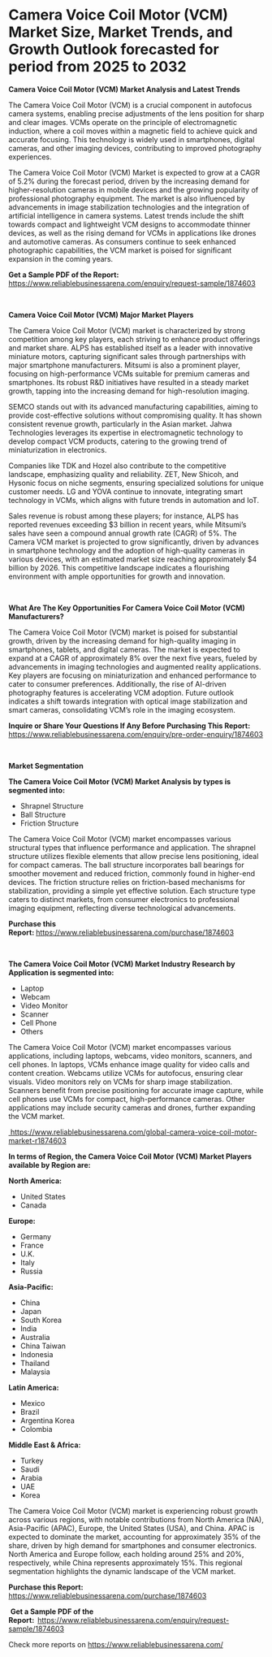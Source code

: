 <p><h1>Camera Voice Coil Motor (VCM) Market Size, Market Trends, and Growth Outlook forecasted for period from 2025 to 2032</h1></p><p><strong>Camera Voice Coil Motor (VCM) Market Analysis and Latest Trends</strong></p>
<p><p>The Camera Voice Coil Motor (VCM) is a crucial component in autofocus camera systems, enabling precise adjustments of the lens position for sharp and clear images. VCMs operate on the principle of electromagnetic induction, where a coil moves within a magnetic field to achieve quick and accurate focusing. This technology is widely used in smartphones, digital cameras, and other imaging devices, contributing to improved photography experiences.</p><p>The Camera Voice Coil Motor (VCM) Market is expected to grow at a CAGR of 5.2% during the forecast period, driven by the increasing demand for higher-resolution cameras in mobile devices and the growing popularity of professional photography equipment. The market is also influenced by advancements in image stabilization technologies and the integration of artificial intelligence in camera systems. Latest trends include the shift towards compact and lightweight VCM designs to accommodate thinner devices, as well as the rising demand for VCMs in applications like drones and automotive cameras. As consumers continue to seek enhanced photographic capabilities, the VCM market is poised for significant expansion in the coming years.</p></p>
<p><strong>Get a Sample PDF of the Report:&nbsp;</strong> <a href="https://www.reliablebusinessarena.com/enquiry/request-sample/1874603?utm_campaign=3268&utm_medium=2&utm_source=Github&utm_content=ia&utm_term=07042025&utm_id=camera-voice-coil-motor-vcm">https://www.reliablebusinessarena.com/enquiry/request-sample/1874603</a></p>
<p>&nbsp;</p>
<p><strong>Camera Voice Coil Motor (VCM) Major Market Players</strong></p>
<p><p>The Camera Voice Coil Motor (VCM) market is characterized by strong competition among key players, each striving to enhance product offerings and market share. ALPS has established itself as a leader with innovative miniature motors, capturing significant sales through partnerships with major smartphone manufacturers. Mitsumi is also a prominent player, focusing on high-performance VCMs suitable for premium cameras and smartphones. Its robust R&D initiatives have resulted in a steady market growth, tapping into the increasing demand for high-resolution imaging.</p><p>SEMCO stands out with its advanced manufacturing capabilities, aiming to provide cost-effective solutions without compromising quality. It has shown consistent revenue growth, particularly in the Asian market. Jahwa Technologies leverages its expertise in electromagnetic technology to develop compact VCM products, catering to the growing trend of miniaturization in electronics.</p><p>Companies like TDK and Hozel also contribute to the competitive landscape, emphasizing quality and reliability. ZET, New Shicoh, and Hysonic focus on niche segments, ensuring specialized solutions for unique customer needs. LG and YOVA continue to innovate, integrating smart technology in VCMs, which aligns with future trends in automation and IoT.</p><p>Sales revenue is robust among these players; for instance, ALPS has reported revenues exceeding $3 billion in recent years, while Mitsumi’s sales have seen a compound annual growth rate (CAGR) of 5%. The Camera VCM market is projected to grow significantly, driven by advances in smartphone technology and the adoption of high-quality cameras in various devices, with an estimated market size reaching approximately $4 billion by 2026. This competitive landscape indicates a flourishing environment with ample opportunities for growth and innovation.</p></p>
<p>&nbsp;</p>
<p><strong>What Are The Key Opportunities For Camera Voice Coil Motor (VCM) Manufacturers?</strong></p>
<p><p>The Camera Voice Coil Motor (VCM) market is poised for substantial growth, driven by the increasing demand for high-quality imaging in smartphones, tablets, and digital cameras. The market is expected to expand at a CAGR of approximately 8% over the next five years, fueled by advancements in imaging technologies and augmented reality applications. Key players are focusing on miniaturization and enhanced performance to cater to consumer preferences. Additionally, the rise of AI-driven photography features is accelerating VCM adoption. Future outlook indicates a shift towards integration with optical image stabilization and smart cameras, consolidating VCM’s role in the imaging ecosystem.</p></p>
<p><strong>Inquire or Share Your Questions If Any Before Purchasing This Report:</strong> <a href="https://www.reliablebusinessarena.com/enquiry/pre-order-enquiry/1874603?utm_campaign=3268&utm_medium=2&utm_source=Github&utm_content=ia&utm_term=07042025&utm_id=camera-voice-coil-motor-vcm">https://www.reliablebusinessarena.com/enquiry/pre-order-enquiry/1874603</a></p>
<p>&nbsp;</p>
<p><strong>Market Segmentation</strong></p>
<p><strong>The Camera Voice Coil Motor (VCM) Market Analysis by types is segmented into:</strong></p>
<p><ul><li>Shrapnel Structure</li><li>Ball Structure</li><li>Friction Structure</li></ul></p>
<p><p>The Camera Voice Coil Motor (VCM) market encompasses various structural types that influence performance and application. The shrapnel structure utilizes flexible elements that allow precise lens positioning, ideal for compact cameras. The ball structure incorporates ball bearings for smoother movement and reduced friction, commonly found in higher-end devices. The friction structure relies on friction-based mechanisms for stabilization, providing a simple yet effective solution. Each structure type caters to distinct markets, from consumer electronics to professional imaging equipment, reflecting diverse technological advancements.</p></p>
<p><strong>Purchase this Report:&nbsp;</strong><a href="https://www.reliablebusinessarena.com/purchase/1874603?utm_campaign=3268&utm_medium=2&utm_source=Github&utm_content=ia&utm_term=07042025&utm_id=camera-voice-coil-motor-vcm">https://www.reliablebusinessarena.com/purchase/1874603</a></p>
<p>&nbsp;</p>
<p><strong>The Camera Voice Coil Motor (VCM) Market Industry Research by Application is segmented into:</strong></p>
<p><ul><li>Laptop</li><li>Webcam</li><li>Video Monitor</li><li>Scanner</li><li>Cell Phone</li><li>Others</li></ul></p>
<p><p>The Camera Voice Coil Motor (VCM) market encompasses various applications, including laptops, webcams, video monitors, scanners, and cell phones. In laptops, VCMs enhance image quality for video calls and content creation. Webcams utilize VCMs for autofocus, ensuring clear visuals. Video monitors rely on VCMs for sharp image stabilization. Scanners benefit from precise positioning for accurate image capture, while cell phones use VCMs for compact, high-performance cameras. Other applications may include security cameras and drones, further expanding the VCM market.</p></p>
<p><a href="https://www.reliablebusinessarena.com/global-camera-voice-coil-motor-market-r1874603?utm_campaign=3268&utm_medium=2&utm_source=Github&utm_content=ia&utm_term=07042025&utm_id=camera-voice-coil-motor-vcm">&nbsp;https://www.reliablebusinessarena.com/global-camera-voice-coil-motor-market-r1874603</a></p>
<p><strong>In terms of Region, the Camera Voice Coil Motor (VCM) Market Players available by Region are:</strong></p>
<p>
    <p> <strong> North America: </strong>
        <ul>
            <li>United States</li>
            <li>Canada</li>
        </ul>
        </p> 
    <p> <strong> Europe: </strong>
        <ul>
            <li>Germany</li>
            <li>France</li>
            <li>U.K.</li>
            <li>Italy</li>
            <li>Russia</li>
        </ul>
        </p> 
    <p> <strong> Asia-Pacific: </strong>
        <ul>
            <li>China</li>
            <li>Japan</li>
            <li>South Korea</li>
            <li>India</li>
            <li>Australia</li>
            <li>China Taiwan</li>
            <li>Indonesia</li>
            <li>Thailand</li>
            <li>Malaysia</li>
        </ul>
        </p> 
    <p> <strong> Latin America: </strong>
        <ul>
            <li>Mexico</li>
            <li>Brazil</li>
            <li>Argentina Korea</li>
            <li>Colombia</li>
        </ul>
        </p> 
    <p> <strong> Middle East & Africa: </strong>
        <ul>
            <li>Turkey</li>
            <li>Saudi</li>
            <li>Arabia</li>
            <li>UAE</li>
            <li>Korea</li>
        </ul>
    </p>
    </p>
<p><p>The Camera Voice Coil Motor (VCM) market is experiencing robust growth across various regions, with notable contributions from North America (NA), Asia-Pacific (APAC), Europe, the United States (USA), and China. APAC is expected to dominate the market, accounting for approximately 35% of the share, driven by high demand for smartphones and consumer electronics. North America and Europe follow, each holding around 25% and 20%, respectively, while China represents approximately 15%. This regional segmentation highlights the dynamic landscape of the VCM market.</p></p>
<p><strong>Purchase this Report: </strong><a href="https://www.reliablebusinessarena.com/purchase/1874603?utm_campaign=3268&utm_medium=2&utm_source=Github&utm_content=ia&utm_term=07042025&utm_id=camera-voice-coil-motor-vcm">https://www.reliablebusinessarena.com/purchase/1874603</a></p>
<p>&nbsp;<strong>Get a Sample PDF of the Report:&nbsp;&nbsp;</strong><a href="https://www.reliablebusinessarena.com/enquiry/request-sample/1874603?utm_campaign=3268&utm_medium=2&utm_source=Github&utm_content=ia&utm_term=07042025&utm_id=camera-voice-coil-motor-vcm">https://www.reliablebusinessarena.com/enquiry/request-sample/1874603</a></p>
<p><strong></strong></p>
<p>Check more reports on <a href="https://www.reliablebusinessarena.com/?utm_campaign=3268&utm_medium=2&utm_source=Github&utm_content=ia&utm_term=07042025&utm_id=camera-voice-coil-motor-vcm">https://www.reliablebusinessarena.com/</a></p>